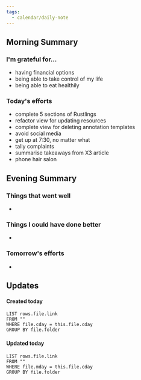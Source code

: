 ```yaml
---
tags:
  - calendar/daily-note
---
```


## Morning Summary

### I'm grateful for...

- having financial options
- being able to take control of my life
- being able to eat healthily

### Today's efforts

- complete 5 sections of Rustlings
- refactor view for updating resources
- complete view for deleting annotation templates
- avoid social media
- get up at 7:30, no matter what
- tally complaints
- summarise takeaways from X3 article
- phone hair salon 

## Evening Summary

### Things that went well

-

### Things I could have done better

-

### Tomorrow's efforts

-

## Updates

#### Created today

```dataview
LIST rows.file.link
FROM ""
WHERE file.cday = this.file.cday
GROUP BY file.folder
```

#### Updated today

```dataview
LIST rows.file.link
FROM ""
WHERE file.mday = this.file.cday
GROUP BY file.folder
```
